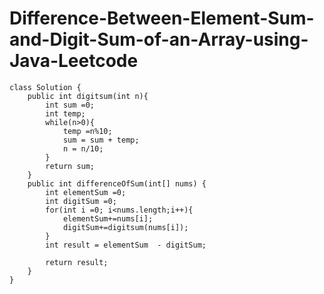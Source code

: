 # Difference-Between-Element-Sum-and-Digit-Sum-of-an-Array-using-Java-Leetcode
    class Solution {
        public int digitsum(int n){
            int sum =0;
            int temp;
            while(n>0){
                temp =n%10;
                sum = sum + temp;
                n = n/10;
            }
            return sum;
        }
        public int differenceOfSum(int[] nums) {
            int elementSum =0;
            int digitSum =0;
            for(int i =0; i<nums.length;i++){
                elementSum+=nums[i];
                digitSum+=digitsum(nums[i]);
            }
            int result = elementSum  - digitSum;    
    
            return result;
        }
    }
